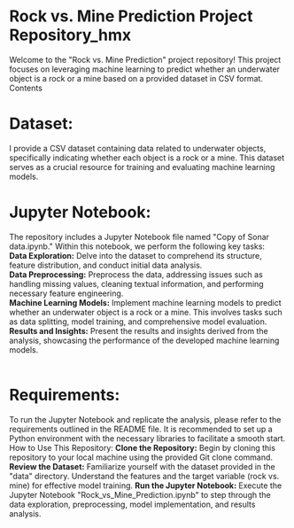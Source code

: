 # Rock vs. Mine Prediction Project Repository_hmx
Welcome to the "Rock vs. Mine Prediction" project repository! This project focuses on leveraging machine learning to predict whether an underwater object is a rock or a mine based on a provided dataset in CSV format.
Contents

# Dataset:
I provide a CSV dataset containing data related to underwater objects, specifically indicating whether each object is a rock or a mine. This dataset serves as a crucial resource for training and evaluating machine learning models.<br>
# Jupyter Notebook:
The repository includes a Jupyter Notebook file named "Copy of Sonar data.ipynb." Within this notebook, we perform the following key tasks:<br>
**Data Exploration:**
Delve into the dataset to comprehend its structure, feature distribution, and conduct initial data analysis.<br>
**Data Preprocessing:**
Preprocess the data, addressing issues such as handling missing values, cleaning textual information, and performing necessary feature engineering.<br>
**Machine Learning Models:**
Implement machine learning models to predict whether an underwater object is a rock or a mine. This involves tasks such as data splitting, model training, and comprehensive model evaluation.<br>
**Results and Insights:**
Present the results and insights derived from the analysis, showcasing the performance of the developed machine learning models.<br><br>
# Requirements:
To run the Jupyter Notebook and replicate the analysis, please refer to the requirements outlined in the README file. It is recommended to set up a Python environment with the necessary libraries to facilitate a smooth start.
How to Use This Repository:
**Clone the Repository:**
Begin by cloning this repository to your local machine using the provided Git clone command.
**Review the Dataset:**
Familiarize yourself with the dataset provided in the "data" directory. Understand the features and the target variable (rock vs. mine) for effective model training.
**Run the Jupyter Notebook:**
Execute the Jupyter Notebook "Rock_vs_Mine_Prediction.ipynb" to step through the data exploration, preprocessing, model implementation, and results analysis.
